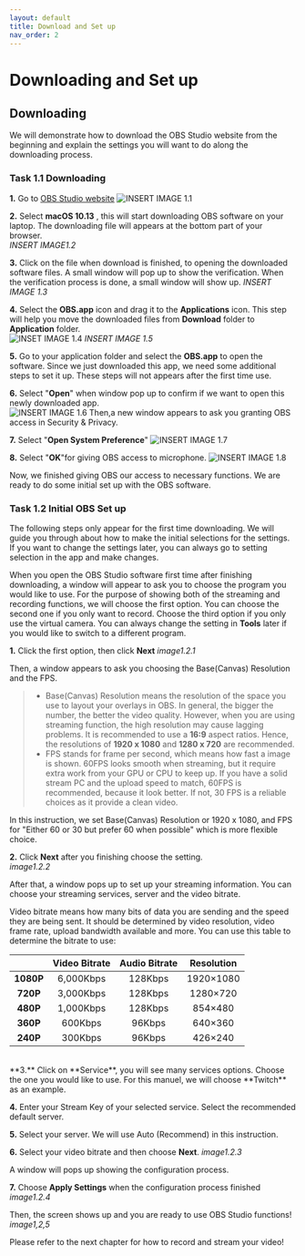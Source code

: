 ```yaml
---
layout: default
title: Download and Set up
nav_order: 2
---
```


# Downloading and Set up #

## Downloading ##

We will demonstrate how to download the OBS Studio website from the beginning and explain the settings you will want to do along the downloading process.

### Task 1.1 Downloading ###

**1.** Go to [OBS Studio website](https://obsproject.com/) 
![_INSERT IMAGE 1.1_](https://github.com/kailinwei/using-OBS/blob/gh-pages/assets/images/task1.1.png?raw=true "OBS Studio Website")

**2.** Select **macOS 10.13** , this will start downloading OBS software on your laptop. The downloading file will appears at the bottom part of your browser.  
_INSERT IMAGE1.2_

**3.** Click on the file when download is finished, to opening the downloaded software files. A small window will pop up to show the verification.  When the verification process is done, a small window will show up.
_INSERT IMAGE 1.3_

**4.** Select the **OBS.app** icon and drag it to the **Applications** icon. This step will help you move the downloaded files from **Download** folder to **Application** folder.  
![_INSET IMAGE 1.4_](https://github.com/kailinwei/using-OBS/blob/gh-pages/assets/images/task1.4.1.png?raw=true "Drag to application")
_INSERT IMAGE 1.5_

**5.** Go to your application folder and select the **OBS.app** to open the software. Since we just downloaded this app, we need some additional steps to set it up. These steps will not appears after the first time use.  

**6.** Select "**Open**" when  window pop up to confirm if we want to open this newly downloaded app.  
![_INSERT IMAGE 1.6_](https://github.com/kailinwei/using-OBS/blob/gh-pages/assets/images/task1.6.png?raw=true "Select Open")
Then,a new window appears to ask you granting OBS access in Security & Privacy.

**7.** Select "**Open System Preference**"
  ![_INSERT IMAGE 1.7_](https://github.com/kailinwei/using-OBS/blob/gh-pages/assets/images/task1.7.png?raw=true "Select Open system preference")

**8.** Select "**OK**"for giving OBS access to microphone.
   ![ _INSERT IMAGE 1.8_](https://github.com/kailinwei/using-OBS/blob/gh-pages/assets/images/task1.8.png?raw=true "Select Ok to obtain microphone permission")

Now, we finished giving OBS our access to necessary functions. We are ready to do some initial set up with the OBS software.

### Task 1.2 Initial OBS Set up ###

The following steps only appear for the first time downloading. We will guide you through about how to make the initial selections for the settings. If you want to change the settings later, you can always go to setting selection in the app and make changes.

When you open the OBS Studio software first time after finishing downloading, a window will appear to ask you to choose the program you would like to use. For the purpose of showing both of the streaming and recording functions, we will choose the first option. You can choose the second one if you only want to record. Choose the third option if you only use the virtual camera. You can always change the setting in **Tools** later if you would like to switch to a different program.  

**1.** Click the first option, then click **Next**
_image1.2.1_  

Then, a window appears to ask you choosing the Base(Canvas) Resolution and the FPS.

>* Base(Canvas) Resolution means the resolution of the space you use to layout your overlays in OBS. In general, the bigger the number, the better the video quality. However, when you are using streaming function, the high resolution may cause lagging problems. It is recommended to use a **16:9** aspect ratios. Hence, the resolutions of  **1920 x 1080** and **1280 x 720** are recommended.  </br>
>* FPS stands for frame per second, which means how fast a image is shown. 60FPS looks smooth when streaming, but it require extra work from your GPU or CPU to keep up. If you have a solid stream PC and the upload speed to match, 60FPS is recommended, because it look better. If not, 30 FPS is a reliable choices as it provide a clean video.

In this instruction, we set Base(Canvas) Resolution or 1920 x 1080, and FPS for "Either 60 or 30 but prefer 60 when possible" which is more flexible choice.

**2.** Click **Next** after you finishing choose the setting.  
_image1.2.2_

After that, a window pops up to set up your streaming information. You can choose your streaming services, server and the video bitrate.

Video bitrate means how many bits of data you are sending and the speed they are being sent. It should be determined by video resolution, video frame rate, upload bandwidth available and more. You can use this table to determine the bitrate to use:

|      |**Video Bitrate**  |**Audio Bitrate**  |**Resolution**  |
|:---:|:---:|:---:|:---:|
|**1080P**|6,000Kbps|128Kbps|1920×1080|
|**720P**|3,000Kbps	|128Kbps|1280×720|
|**480P**|1,000Kbps|128Kbps|854×480|
|**360P**|600Kbps|96Kbps|640×360|
|**240P**|300Kbps|96Kbps|426×240|


<br>
**3.** Click on **Service**, you will see many services options. Choose the one you would like to use. For this manuel, we will choose **Twitch** as an example.  

**4.** Enter your Stream Key of your selected service. Select the recommended default server.

**5.** Select your server. We will use Auto (Recommend) in this instruction.

**6.** Select your video bitrate and then choose **Next**.
 _image1.2.3_  

A window will pops up showing the configuration process. 

**7.** Choose **Apply Settings** when the configuration process finished
 _image1.2.4_

Then, the screen shows up and you are ready to use OBS Studio functions!
_image1,2,5_

Please refer to the next chapter for how to record and stream your video!
